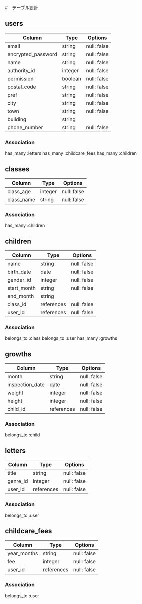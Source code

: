 #　テーブル設計
## users

| Column              | Type      | Options                        |
|---------------------|-----------|--------------------------------|
| email               | string    | null: false                    |
| encrypted_password  | string    | null: false                    |
| name                | string    | null: false                    |
| authority_id        | integer   | null: false                    |
| permission          | boolean   | null: false                    |
| postal_code         | string    | null: false                    |
| pref                | string    | null: false                    |
| city                | string    | null: false                    |
| town                | string    | null: false                    |
| building            | string    |                                |
| phone_number        | string    | null: false                    |

### Association
has_many :letters
has_many :childcare_fees
has_many :children

## classes

| Column              | Type      | Options                        |
|---------------------|-----------|--------------------------------|
| class_age           | integer   | null: false                    |
| class_name          | string    | null: false                    |

### Association
has_many :children

## children

| Column              | Type      | Options                        |
|---------------------|-----------|--------------------------------|
| name                | string    | null: false                    |
| birth_date          | date      | null: false                    |
| gender_id           | integer   | null: false                    |
| start_month         | string    | null: false                    |
| end_month           | string    |                                |
| class_id            | references| null: false                    |
| user_id             | references| null: false                    |

### Association
belongs_to :class
belongs_to :user
has_many :growths

## growths

| Column              | Type      | Options                        |
|---------------------|-----------|--------------------------------|
| month               | string    | null: false                    |
| inspection_date     | date      | null: false                    |
| weight              | integer   | null: false                    |
| height              | integer   | null: false                    |
| child_id            | references| null: false                    |

### Association
belongs_to :child

## letters

| Column              | Type      | Options                        |
|---------------------|-----------|--------------------------------|
| title               | string    | null: false                    |
| genre_id            | integer   | null: false                    |
| user_id             | references| null: false                    |

### Association
belongs_to :user

## childcare_fees

| Column              | Type      | Options                        |
|---------------------|-----------|--------------------------------|
| year_months         | string    | null: false                    |
| fee                 | integer   | null: false                    |
| user_id             | references| null: false                    |

### Association
belongs_to :user
